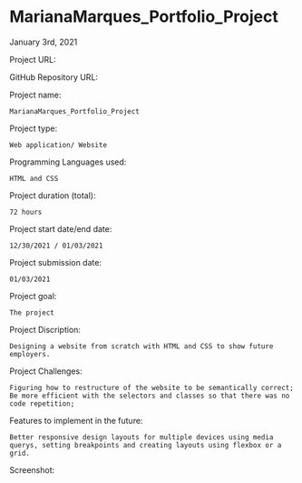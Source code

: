 # MarianaMarques_Portfolio_Project


January 3rd, 2021

Project URL:


GitHub Repository URL:


Project name:

    MarianaMarques_Portfolio_Project

Project type:

    Web application/ Website

Programming Languages used:

    HTML and CSS

Project duration (total):

    72 hours

Project start date/end date:

    12/30/2021 / 01/03/2021

Project submission date:

    01/03/2021

Project goal:

    The project

Project Discription:

    Designing a website from scratch with HTML and CSS to show future employers. 
    
Project Challenges:

    Figuring how to restructure of the website to be semantically correct;
    Be more efficient with the selectors and classes so that there was no code repetition;

Features to implement in the future:

    Better responsive design layouts for multiple devices using media querys, setting breakpoints and creating layouts using flexbox or a grid.

Screenshot:
